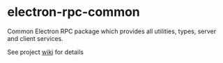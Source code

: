 # electron-rpc-common

Common Electron RPC package which provides all utilities, types, server and client services.

See project [wiki](https://github.com/AlexanderSychev/electron-rpc/wiki/Electron-RPC-Common) for details
